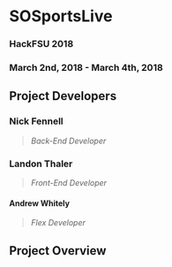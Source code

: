 # SOSportsLive

### HackFSU 2018
### March 2nd, 2018 - March 4th, 2018

## Project Developers

### Nick Fennell
> *Back-End Developer*

### Landon Thaler
> *Front-End Developer*

#### Andrew Whitely
> *Flex Developer*

## Project Overview

